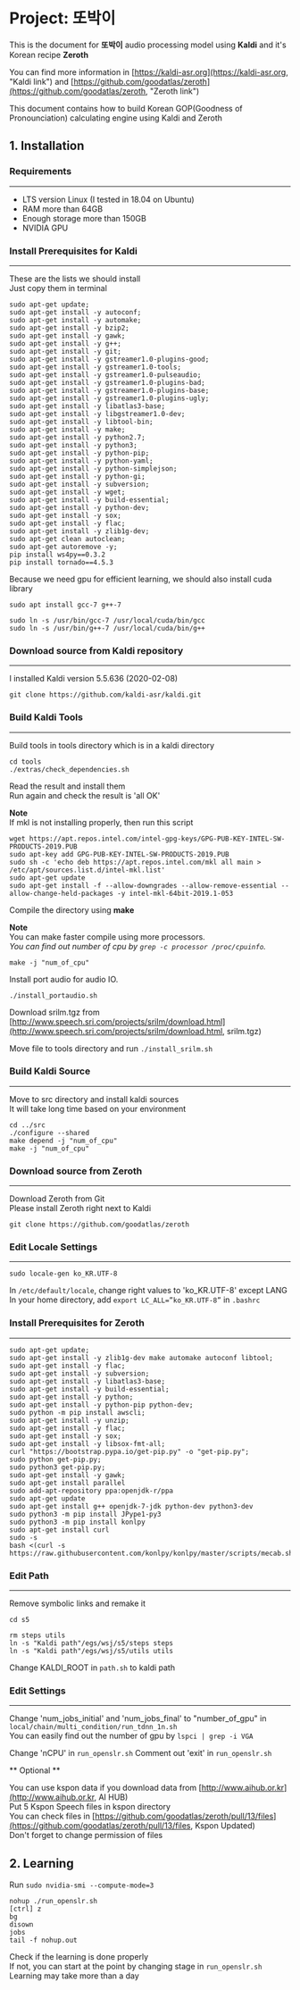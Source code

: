 # Project: 또박이

This is the document for **또박이** audio processing model using **Kaldi** and it's Korean recipe **Zeroth**   

You can find more information in [https://kaldi-asr.org](https://kaldi-asr.org, "Kaldi link") and [https://github.com/goodatlas/zeroth](https://github.com/goodatlas/zeroth, "Zeroth link")   

This document contains how to build Korean GOP(Goodness of Pronounciation) calculating engine using Kaldi and Zeroth   

## 1. Installation

### Requirements
----

* LTS version Linux (I tested in 18.04 on Ubuntu)
* RAM more than 64GB
* Enough storage more than 150GB
* NVIDIA GPU

### Install Prerequisites for Kaldi
----

These are the lists we should install   
Just copy them in terminal   

```
sudo apt-get update;
sudo apt-get install -y autoconf;
sudo apt-get install -y automake;
sudo apt-get install -y bzip2;
sudo apt-get install -y gawk;
sudo apt-get install -y g++;
sudo apt-get install -y git;
sudo apt-get install -y gstreamer1.0-plugins-good;
sudo apt-get install -y gstreamer1.0-tools;
sudo apt-get install -y gstreamer1.0-pulseaudio;
sudo apt-get install -y gstreamer1.0-plugins-bad;
sudo apt-get install -y gstreamer1.0-plugins-base;
sudo apt-get install -y gstreamer1.0-plugins-ugly;
sudo apt-get install -y libatlas3-base;
sudo apt-get install -y libgstreamer1.0-dev;
sudo apt-get install -y libtool-bin;
sudo apt-get install -y make;
sudo apt-get install -y python2.7;
sudo apt-get install -y python3;
sudo apt-get install -y python-pip;
sudo apt-get install -y python-yaml;
sudo apt-get install -y python-simplejson;
sudo apt-get install -y python-gi;
sudo apt-get install -y subversion;
sudo apt-get install -y wget;
sudo apt-get install -y build-essential;
sudo apt-get install -y python-dev;
sudo apt-get install -y sox;
sudo apt-get install -y flac;
sudo apt-get install -y zlib1g-dev;
sudo apt-get clean autoclean;
sudo apt-get autoremove -y;
pip install ws4py==0.3.2
pip install tornado==4.5.3

```

Because we need gpu for efficient learning, we should also install cuda library   

```
sudo apt install gcc-7 g++-7

sudo ln -s /usr/bin/gcc-7 /usr/local/cuda/bin/gcc
sudo ln -s /usr/bin/g++-7 /usr/local/cuda/bin/g++

```

### Download source from Kaldi repository
----

I installed Kaldi version 5.5.636 (2020-02-08)   

```
git clone https://github.com/kaldi-asr/kaldi.git
```

### Build Kaldi Tools
----

Build tools in tools directory which is in a kaldi directory   

```
cd tools
./extras/check_dependencies.sh
```

Read the result and install them   
Run again and check the result is 'all OK'   

**Note**   
If mkl is not installing properly, then run this script   

```
wget https://apt.repos.intel.com/intel-gpg-keys/GPG-PUB-KEY-INTEL-SW-PRODUCTS-2019.PUB
sudo apt-key add GPG-PUB-KEY-INTEL-SW-PRODUCTS-2019.PUB
sudo sh -c 'echo deb https://apt.repos.intel.com/mkl all main > /etc/apt/sources.list.d/intel-mkl.list'
sudo apt-get update
sudo apt-get install -f --allow-downgrades --allow-remove-essential --allow-change-held-packages -y intel-mkl-64bit-2019.1-053
```

Compile the directory using **make**   

**Note**   
You can make faster compile using more processors.   
_You can find out number of cpu by `grep -c processor /proc/cpuinfo`._   


```
make -j "num_of_cpu"
```

Install port audio for audio IO.   
```
./install_portaudio.sh
```

Download srilm.tgz from [http://www.speech.sri.com/projects/srilm/download.html](http://www.speech.sri.com/projects/srilm/download.html, srilm.tgz)   

Move file to tools directory and run `./install_srilm.sh`

### Build Kaldi Source
----

Move to src directory and install kaldi sources   
It will take long time based on your environment   

```
cd ../src
./configure --shared
make depend -j "num_of_cpu"
make -j "num_of_cpu"
```

### Download source from Zeroth
----

Download Zeroth from Git   
Please install Zeroth right next to Kaldi   

```
git clone https://github.com/goodatlas/zeroth
```

### Edit Locale Settings
----

```
sudo locale-gen ko_KR.UTF-8
```

In `/etc/default/locale`, change right values to 'ko_KR.UTF-8' except LANG   
In your home directory, add `export LC_ALL=”ko_KR.UTF-8”` in `.bashrc`   

### Install Prerequisites for Zeroth
----

```
sudo apt-get update;
sudo apt-get install -y zlib1g-dev make automake autoconf libtool;
sudo apt-get install -y flac;
sudo apt-get install -y subversion;
sudo apt-get install -y libatlas3-base;
sudo apt-get install -y build-essential;
sudo apt-get install -y python;
sudo apt-get install -y python-pip python-dev;
sudo python -m pip install awscli;
sudo apt-get install -y unzip;
sudo apt-get install -y flac;
sudo apt-get install -y sox;
sudo apt-get install -y libsox-fmt-all;
curl "https://bootstrap.pypa.io/get-pip.py" -o "get-pip.py";
sudo python get-pip.py;
sudo python3 get-pip.py;
sudo apt-get install -y gawk;
sudo apt-get install parallel
sudo add-apt-repository ppa:openjdk-r/ppa 
sudo apt-get update
sudo apt-get install g++ openjdk-7-jdk python-dev python3-dev
sudo python3 -m pip install JPype1-py3
sudo python3 -m pip install konlpy
sudo apt-get install curl
sudo -s
bash <(curl -s https://raw.githubusercontent.com/konlpy/konlpy/master/scripts/mecab.sh)
```

### Edit Path
----

Remove symbolic links and remake it   
```
cd s5

rm steps utils
ln -s "Kaldi path"/egs/wsj/s5/steps steps
ln -s "Kaldi path"/egs/wsj/s5/utils utils

```

Change KALDI_ROOT in `path.sh` to kaldi path   

### Edit Settings
----

Change 'num_jobs_initial' and 'num_jobs_final' to "number_of_gpu" in `local/chain/multi_condition/run_tdnn_1n.sh`   
You can easily find out the number of gpu by `lspci | grep -i VGA`

Change 'nCPU' in `run_openslr.sh`
Comment out 'exit' in `run_openslr.sh`

** Optional **   

You can use kspon data if you download data from [http://www.aihub.or.kr](http://www.aihub.or.kr, AI HUB)   
Put 5 Kspon Speech files in kspon directory   
You can check files in [https://github.com/goodatlas/zeroth/pull/13/files](https://github.com/goodatlas/zeroth/pull/13/files, Kspon Updated)   
Don't forget to change permission of files   

## 2. Learning

Run `sudo nvidia-smi --compute-mode=3`   
```
nohup ./run_openslr.sh
[ctrl] z
bg
disown
jobs
tail -f nohup.out
```

Check if the learning is done properly   
If not, you can start at the point by changing stage in `run_openslr.sh`   
Learning may take more than a day   
